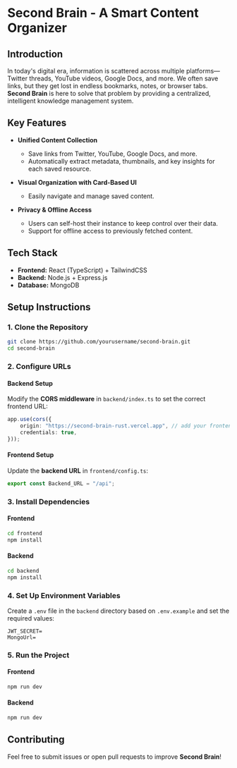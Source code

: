 # Second Brain - A Smart Content Organizer

## Introduction

In today's digital era, information is scattered across multiple platforms—Twitter threads, YouTube videos, Google Docs, and more. We often save links, but they get lost in endless bookmarks, notes, or browser tabs. **Second Brain** is here to solve that problem by providing a centralized, intelligent knowledge management system.

## Key Features

- **Unified Content Collection**
  - Save links from Twitter, YouTube, Google Docs, and more.
  - Automatically extract metadata, thumbnails, and key insights for each saved resource.

- **Visual Organization with Card-Based UI**
  - Easily navigate and manage saved content.
  
- **Privacy & Offline Access**
  - Users can self-host their instance to keep control over their data.
  - Support for offline access to previously fetched content.

## Tech Stack

- **Frontend:** React (TypeScript) + TailwindCSS
- **Backend:** Node.js + Express.js
- **Database:** MongoDB

## Setup Instructions

### 1. Clone the Repository
```sh
git clone https://github.com/yourusername/second-brain.git
cd second-brain
```

### 2. Configure URLs
#### **Backend Setup**
Modify the **CORS middleware** in `backend/index.ts` to set the correct frontend URL:
```ts
app.use(cors({
    origin: "https://second-brain-rust.vercel.app", // add your frontend url here 
    credentials: true,
}));
```

#### **Frontend Setup**
Update the **backend URL** in `frontend/config.ts`:
```ts
export const Backend_URL = "/api";
```

### 3. Install Dependencies
#### **Frontend**
```sh
cd frontend
npm install
```

#### **Backend**
```sh
cd backend
npm install
```

### 4. Set Up Environment Variables
Create a `.env` file in the `backend` directory based on `.env.example` and set the required values:
```
JWT_SECRET=
MongoUrl=
```

### 5. Run the Project
#### **Frontend**
```sh
npm run dev
```

#### **Backend**
```sh
npm run dev
```

## Contributing
Feel free to submit issues or open pull requests to improve **Second Brain**!

